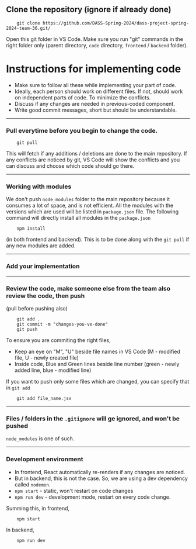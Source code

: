 ## Clone the repository (ignore if already done)
```
    git clone https://github.com/DASS-Spring-2024/dass-project-spring-2024-team-36.git/
```
Open this git folder in VS Code. Make sure you run "git" commands in the right folder only (parent directory, ```code``` directory, ```frontend``` / ```backend``` folder). 

# Instructions for implementing code
- Make sure to follow all these while implementing your part of code.
- Ideally, each person should work on different files. If not, should work on independent parts of code. To minimize the conflicts.
- Discuss if any changes are needed in previous-coded component.
- Write good commit messages, short but should be understandable.

---
### Pull everytime before you begin to change the code.
```
    git pull
```
This will fetch if any additions / deletions are done to the main repository. If any conflicts are noticed by git, VS Code will show the conflicts and you can discuss and choose which code should go there.

---
### Working with modules
We don't push ```node_modules``` folder to the main repository because it consumes a lot of space, and is not efficient. All the modules with the versions which are used will be listed in ```package.json``` file. The following command will directly install all modules in the ```package.json```
```
    npm install
```
(in both frontend and backend). 
This is to be done along with the ```git pull``` if any new modules are added.

---
### Add your implementation
---

### Review the code, make someone else from the team also review the code, then push
(pull before pushing also)
```
    git add .
    git commit -m "changes-you-ve-done"
    git push
```
To ensure you are commiting the right files,
- Keep an eye on "M", "U" beside file names in VS Code (M - modified file, U - newly created file)
- Inside code, Blue and Green lines beside line number (green - newly added line, blue - modified line)

If you want to push only some files which are changed, you can specify that in  ```git add```
```
    git add file_name.jsx
```
---

### Files / folders in the ```.gitignore``` will ge ignored, and won't be pushed
```node_modules``` is one of such.

---
### Development environment
- In frontend, React automatically re-renders if any changes are noticed.
- But in backend, this is not the case. So, we are using a dev dependency called ```nodemon```.
- ```npm start``` - static, won't restart on code changes
- ```npm run dev``` - development mode, restart on every code change.

Summing this, in frontend,
```
    npm start
```

In backend,
```
    npm run dev
```
